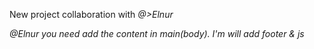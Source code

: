 New project collaboration with <i>@>Elnur

@Elnur you need add the content in main(body).
I'm will add footer & js
